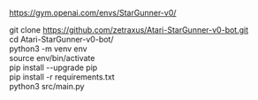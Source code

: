 https://gym.openai.com/envs/StarGunner-v0/

git clone https://github.com/zetraxus/Atari-StarGunner-v0-bot.git  
cd Atari-StarGunner-v0-bot/  
python3 -m venv env  
source env/bin/activate  
pip install --upgrade pip  
pip install -r requirements.txt  
python3 src/main.py